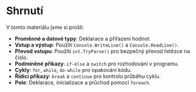 # Shrnutí

V tomto materiálu jsme si prošli:

- **Proměnné a datové typy**: Deklarace a přiřazení hodnot.
- **Vstup a výstup**: Použití `Console.WriteLine()` a `Console.ReadLine()`.
- **Převod vstupu**: Použití `int.TryParse()` pro bezpečný převod řetězce na číslo.
- **Podmíněné příkazy**: `if-else` a `switch` pro rozhodování v programu.
- **Cykly**: `for`, `while`, `do-while` pro opakování kódu.
- **Řídicí příkazy**: `break` a `continue` pro kontrolu průběhu cyklu.
- **Pole**: Deklarace, inicializace a průchod pomocí `foreach`.
